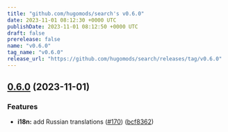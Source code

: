 ```yaml
---
title: "github.com/hugomods/search's v0.6.0"
date: 2023-11-01 08:12:30 +0000 UTC
publishDate: 2023-11-01 08:12:50 +0000 UTC
draft: false
prerelease: false
name: "v0.6.0"
tag_name: "v0.6.0"
release_url: "https://github.com/hugomods/search/releases/tag/v0.6.0"
---
```


## [0.6.0](https://github.com/hugomods/search/compare/v0.5.0...v0.6.0) (2023-11-01)


### Features

* **i18n:** add Russian translations ([#170](https://github.com/hugomods/search/issues/170)) ([bcf8362](https://github.com/hugomods/search/commit/bcf83622fbd093ff77b4f6f48893a5b981a63045))
